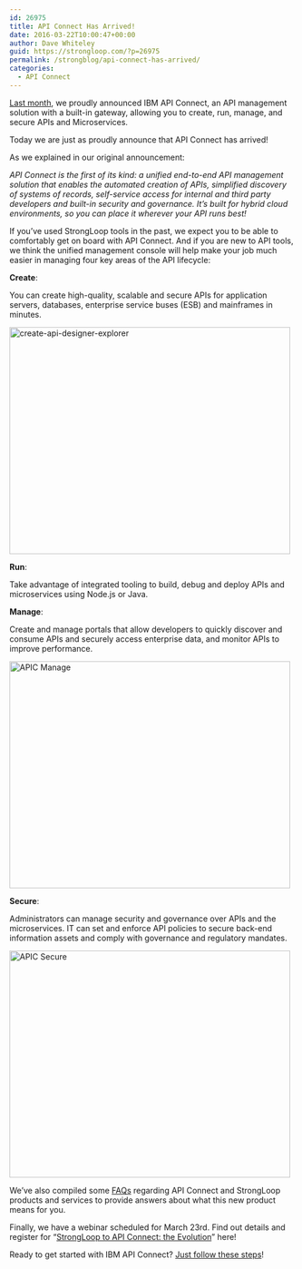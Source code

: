```yaml
---
id: 26975
title: API Connect Has Arrived!
date: 2016-03-22T10:00:47+00:00
author: Dave Whiteley
guid: https://strongloop.com/?p=26975
permalink: /strongblog/api-connect-has-arrived/
categories:
  - API Connect
---
```

[Last month](https://strongloop.com/strongblog/introducing-ibm-api-connect/), we proudly announced IBM API Connect, an API management solution with a built-in gateway, allowing you to create, run, manage, and secure APIs and Microservices.

Today we are just as proudly announce that API Connect has arrived!

As we explained in our original announcement:

_API Connect is the first of its kind: a unified end-to-end API management solution that enables the automated creation of APIs, simplified discovery of systems of records, self-service access for internal and third party developers and built-in security and governance. It’s built for hybrid cloud environments, so you can place it wherever your API runs best!_
  
<!--more-->


  
If you&#8217;ve used StrongLoop tools in the past, we expect you to be able to comfortably get on board with API Connect. And if you are new to API tools, we think the unified management console will help make your job much easier in managing four key areas of the API lifecycle:

**Create**:
  
You can create high-quality, scalable and secure APIs for application servers, databases, enterprise service buses (ESB) and mainframes in minutes.

[<img class="aligncenter size-portfolio wp-image-27036" src="{{site.url}}/blog-assets/2016/03/create-api-designer-explorer-495x400.png" alt="create-api-designer-explorer" width="495" height="400" />]({{site.url}}/blog-assets/2016/03/create-api-designer-explorer.png)

**Run**:

Take advantage of integrated tooling to build, debug and deploy APIs and microservices using Node.js or Java.

**Manage**:

Create and manage portals that allow developers to quickly discover and consume APIs and securely access enterprise data, and monitor APIs to improve performance.

[<img class="aligncenter size-portfolio wp-image-26979" src="{{site.url}}/blog-assets/2016/03/APIC-Manage-495x400.png" alt="APIC Manage" width="495" height="400"  />]({{site.url}}/blog-assets/2016/03/APIC-Manage.png)

**Secure**:

Administrators can manage security and governance over APIs and the microservices. IT can set and enforce API policies to secure back-end information assets and comply with governance and regulatory mandates.

[<img class="aligncenter size-portfolio wp-image-26980" src="{{site.url}}/blog-assets/2016/03/APIC-Secure-495x400.png" alt="APIC Secure" width="495" height="400"  />]({{site.url}}/blog-assets/2016/03/APIC-Secure.png)

We&#8217;ve also compiled some [FAQs](https://strongloop.com/api-connect-faqs/) regarding API Connect and StrongLoop products and services to provide answers about what this new product means for you.

Finally, we have a webinar scheduled for March 23rd. Find out details and register for &#8220;<span class="message_body"><a href="https://engage.vevent.com/rt/ibm~stronglooptoapiconnect">StrongLoop to API Connect: the Evolution</a>”</span> here!

Ready to get started with IBM API Connect? [Just follow these steps](https://developer.ibm.com/apiconnect/getting-started/)!
